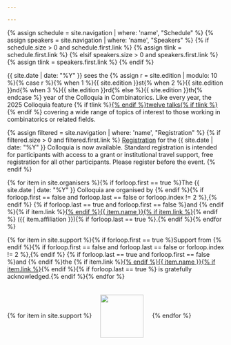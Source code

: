 ```yaml
---

---
```


{% assign schedule = site.navigation | where: 'name', "Schedule" %}
{% assign speakers = site.navigation | where: 'name', "Speakers" %}
{% if schedule.size > 0 and schedule.first.link %}
  {% assign tlink = schedule.first.link %}
{% elsif speakers.size > 0 and speakers.first.link %}
  {% assign tlink = speakers.first.link %}
{% endif %}

{{ site.date | date: "%Y" }} sees the {% assign r = site.edition | modulo: 10 %}{% case r %}{% when 1 %}{{ site.edition }}st{% when 2 %}{{ site.edition }}nd{% when 3 %}{{ site.edition }}rd{% else %}{{ site.edition }}th{% endcase %} year of the Colloquia in Combinatorics. Like every year, the 2025 Colloquia feature {% if tlink %}<a href="{{ tlink | relative_url }}">{% endif %}twelve talks{% if tlink %}</a>{% endif %} covering a wide range of topics of interest to those working in combinatorics or related fields.

{% assign filtered = site.navigation | where: 'name', "Registration" %}
{% if filtered.size > 0 and filtered.first.link %}
<a href="{{ filtered.first.link }}">Registration</a> for the {{ site.date | date: "%Y" }} Colloquia is now available. Standard registration is intended for participants with access to a grant or institutional travel support, free registration for all other participants. Please register before the event.
{% endif %}

{% for item in site.organisers %}{% if forloop.first == true %}The {{ site.date | date: "%Y" }} Colloquia are organised by {% endif %}{% if forloop.first == false and forloop.last == false or forloop.index != 2 %},{% endif %} {% if forloop.last == true and forloop.first == false %}and {% endif %}{% if item.link %}<a href="{{ item.link }}">{% endif %}{{ item.name }}{% if item.link %}</a>{% endif %} ({{ item.affiliation }}){% if forloop.last == true %}.{% endif %}{% endfor %}

{% for item in site.support %}{% if forloop.first == true %}Support from {% endif %}{% if forloop.first == false and forloop.last == false or forloop.index != 2 %},{% endif %} {% if forloop.last == true and forloop.first == false %}and {% endif %}the {% if item.link %}<a href="{{ item.link }}">{% endif %}{{ item.name }}{% if item.link %}</a>{% endif %}{% if forloop.last == true %} is gratefully acknowledged.{% endif %}{% endfor %}

{% for item in site.support %}<img src="./assets/images/{{ item.logo }}" height="100" style="vertical-align:middle;padding:20px;">{% endfor %}

